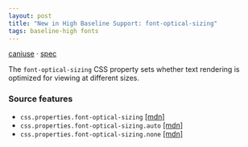 ```yaml
---
layout: post
title: "New in High Baseline Support: font-optical-sizing"
tags: baseline-high fonts
---
```


[caniuse](https://caniuse.com/?search=font-optical-sizing) · [spec](https://drafts.csswg.org/css-fonts-4/#font-optical-sizing-def)

The `font-optical-sizing` CSS property sets whether text rendering is optimized for viewing at different sizes.

### Source features

- ``css.properties.font-optical-sizing`` [[mdn]](https://developer.mozilla.org/en-US/search?q=css.properties.font-optical-sizing)
- ``css.properties.font-optical-sizing.auto`` [[mdn]](https://developer.mozilla.org/en-US/search?q=css.properties.font-optical-sizing.auto)
- ``css.properties.font-optical-sizing.none`` [[mdn]](https://developer.mozilla.org/en-US/search?q=css.properties.font-optical-sizing.none)
